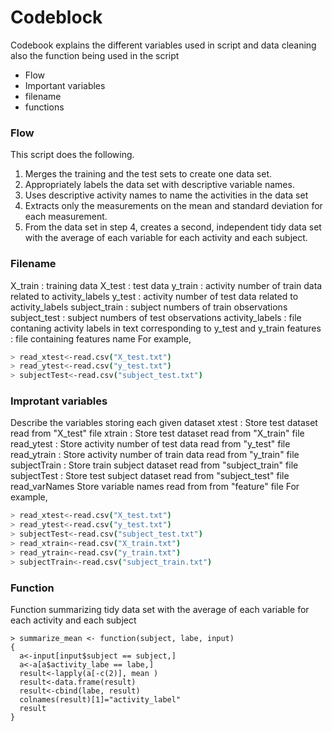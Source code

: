 # Codeblock

Codebook explains the different variables used in script and data cleaning
also the function being used in the script
  - Flow
  - Important variables 
  - filename
  - functions
### Flow
This script does the following.
1. Merges the training and the test sets to create one data set.
2. Appropriately labels the data set with descriptive variable names.
3. Uses descriptive activity names to name the activities in the data set
4. Extracts only the measurements on the mean and standard deviation for each measurement.
5. From the data set in step 4, creates a second, independent tidy data set with  the average of each variable for each activity and each subject.

### Filename
X_train : training data
X_test : test data
y_train : activity number of train data related to activity_labels
y_test : activity number of test data related to activity_labels
subject_train : subject numbers of train observations
subject_test : subject numbers of test observations
activity_labels : file contaning activity labels in text corresponding to y_test and y_train
features : file containing features name
For example,
```sh
> read_xtest<-read.csv("X_test.txt")
> read_ytest<-read.csv("y_test.txt")
> subjectTest<-read.csv("subject_test.txt")
```
### Improtant variables
Describe the variables storing each given dataset 
xtest : Store test dataset read from "X_test" file
xtrain : Store test dataset read from "X_train" file 
read_ytest : Store activity number of test data read from "y_test" file
read_ytrain : Store activity number of train data read from "y_train" file
subjectTrain : Store train subject dataset read from "subject_train" file
subjectTest : Store test subject dataset read from "subject_test" file
read_varNames Store variable names read from from "feature" file
For example,
```sh
> read_xtest<-read.csv("X_test.txt")
> read_ytest<-read.csv("y_test.txt")
> subjectTest<-read.csv("subject_test.txt")
> read_xtrain<-read.csv("X_train.txt")
> read_ytrain<-read.csv("y_train.txt")
> subjectTrain<-read.csv("subject_train.txt")
```


### Function
Function summarizing  tidy data set with the average of each variable for each activity and each subject
```
> summarize_mean <- function(subject, labe, input)
{
  a<-input[input$subject == subject,]
  a<-a[a$activity_labe == labe,]
  result<-lapply(a[-c(2)], mean )
  result<-data.frame(result)
  result<-cbind(labe, result)
  colnames(result)[1]="activity_label"
  result
}
```





